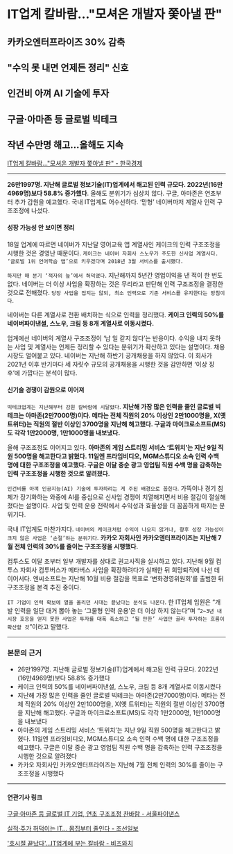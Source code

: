 # IT업계 칼바람…"모셔온 개발자 쫓아낼 판"
## 카카오엔터프라이즈 30% 감축
## "수익 못 내면 언제든 정리" 신호
## 인건비 아껴 AI 기술에 투자
## 구글·아마존 등 글로벌 빅테크
## 작년 수만명 해고…올해도 지속
[IT업계 칼바람…"모셔온 개발자 쫓아낼 판" - 한국경제](https://n.news.naver.com/article/newspaper/015/0004938488?date=20240119)

---

**26만1997명. 지난해 글로벌 정보기술(IT)업계에서 해고된 인력 규모다. 2022년(16만4969명)보다 58.8% 증가했다**. 올해도 분위기가 심상치 않다. 구글, 아마존은 연초부터 추가 감원을 예고했다. 국내 IT업계도 어수선하다. ‘맏형’ 네이버마저 계열사 인력 구조조정에 나섰다.

#### 성장 가능성 안 보이면 정리

18일 업계에 따르면 네이버가 지난달 영어교육 앱 계열사인 케이크의 인력 구조조정을 시행한 것은 경영난 때문이다. `케이크는 네이버 자회사 스노우가 주도한 신사업 계열사다. ‘글로벌 1위 언어학습 앱’으로 키우겠다며 2018년 3월 서비스를 출시했다.`

`하지만 매 분기 ‘적자의 늪’에서 허덕였다`. 지난해까지 5년간 영업이익을 낸 적이 한 번도 없다. 네이버는 더 이상 사업을 확장하는 것은 무리라고 판단해 인력 구조조정을 결정한 것으로 전해졌다. `당장 사업을 접지는 않되, 최소 인력으로 기존 서비스를 유지한다는 방침이다`.

네이버는 다른 계열사로 전환 배치하는 식으로 인력을 정리했다. **케이크 인력의 50%를 네이버파이낸셜, 스노우, 크림 등 8개 계열사로 이동시켰다.**

업계에선 네이버의 계열사 구조조정이 ‘남 일 같지 않다’는 반응이다. 수익을 내지 못하는 사업 및 계열사는 언제든 정리할 수 있다는 분위기가 확산하고 있다는 설명이다. 채용 시장도 얼어붙고 있다. 네이버는 지난해 하반기 공개채용을 하지 않았다. 이 회사가 2021년 이후 반기마다 세 자릿수 규모의 공개채용을 시행한 것을 감안하면 ‘이상 징후’에 가깝다는 분석이 많다.

#### 신기술 경쟁이 감원으로 이어져

`빅테크업계는 지난해부터 감원 칼바람에 시달렸다`. **지난해 가장 많은 인력을 줄인 글로벌 빅테크는 아마존(2만7000명)이다. 메타는 전체 직원의 20% 이상인 2만1000명을, X(옛 트위터)는 직원의 절반 이상인 3700명을 지난해 해고했다. 구글과 마이크로소프트(MS)도 각각 1만2000명, 1만1000명을 내보냈다.**

올해 구조조정도 이어지고 있다. **아마존의 게임 스트리밍 서비스 ‘트위치’는 지난 9일 직원 500명을 해고한다고 밝혔다. 11일엔 프라임비디오, MGM스튜디오 소속 인력 수백 명에 대한 구조조정을 예고했다. 구글은 이달 중순 광고 영업팀 직원 수백 명을 감축하는 인력 구조조정을 시행한 것으로 알려졌다.**

`인건비를 아껴 인공지능(AI) 기술에 투자하려는 게 주된 배경으로 꼽힌다`. 가뜩이나 경기 침체가 장기화하는 와중에 AI를 중심으로 신사업 경쟁이 치열해지면서 비용 절감이 절실해졌다는 설명이다. 사업 및 인력 운용 전략에서 수익성과 효율성을 더 꼼꼼하게 따지는 분위기다.

국내 IT업계도 마찬가지다. `네이버의 케이크처럼 수익이 나오지 않거나, 향후 성장 가능성이 크지 않은 사업은 ‘손절’하는 분위기다`. **카카오 자회사인 카카오엔터프라이즈는 지난해 7월 전체 인력의 30%를 줄이는 구조조정을 시행했다.**

컴투스도 이달 초부터 일부 개발자를 상대로 권고사직을 실시하고 있다. 지난해 9월 컴투스 자회사 컴투버스가 메타버스 사업을 확장하려다가 실패한 뒤 희망퇴직에 나선 데 이어서다. 엔씨소프트는 지난해 10월 비용 절감을 목표로 ‘변화경영위원회’를 출범한 뒤 구조조정을 본격 추진 중이다.

`IT 기업이 인력 확보에 열을 올리던 시대는 끝났다는 분석도 나온다`. 한 IT업체 임원은 “개발 인력을 일단 대거 뽑아 놓는 ‘그물형 인력 운용’은 더 이상 하지 않는다”며 “`2~3년 내 시장 호응을 얻지 못한 사업은 투자를 대폭 축소하고 ‘될 만한’ 사업만 골라 투자하는 흐름이 확산할 것`”이라고 말했다.

---

### 본문의 근거 

* 26만1997명. 지난해 글로벌 정보기술(IT)업계에서 해고된 인력 규모다. 2022년(16만4969명)보다 58.8% 증가했다
* 케이크 인력의 50%를 네이버파이낸셜, 스노우, 크림 등 8개 계열사로 이동시켰다
* 지난해 가장 많은 인력을 줄인 글로벌 빅테크는 아마존(2만7000명)이다. 메타는 전체 직원의 20% 이상인 2만1000명을, X(옛 트위터)는 직원의 절반 이상인 3700명을 지난해 해고했다. 구글과 마이크로소프트(MS)도 각각 1만2000명, 1만1000명을 내보냈다
* 아마존의 게임 스트리밍 서비스 ‘트위치’는 지난 9일 직원 500명을 해고한다고 밝혔다. 11일엔 프라임비디오, MGM스튜디오 소속 인력 수백 명에 대한 구조조정을 예고했다. 구글은 이달 중순 광고 영업팀 직원 수백 명을 감축하는 인력 구조조정을 시행한 것으로 알려졌다
* 카카오 자회사인 카카오엔터프라이즈는 지난해 7월 전체 인력의 30%를 줄이는 구조조정을 시행했다

--- 

#### 연관기사 링크

[구글·아마존 등 글로벌 IT 기업, 연초 구조조정 찬바람 - 서울파이낸스](https://www.seoulfn.com/news/articleView.html?idxno=507909)

[실적·주가 허덕이는 IT… 몸집부터 줄인다 - 조선일보](https://www.chosun.com/economy/tech_it/2023/10/12/VEE2HS3MSZCA3DDLXKK6SLCSGA/)

['호시절 끝났다'…IT업계에 부는 칼바람 - 비즈와치](https://news.bizwatch.co.kr/article/mobile/2023/09/18/0026)
